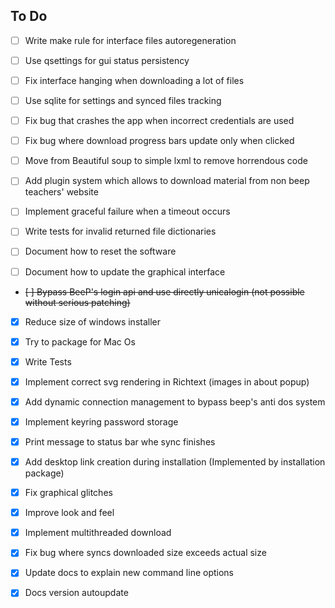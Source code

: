 ## To Do

- [ ] Write make rule for interface files autoregeneration

- [ ] Use qsettings for gui status persistency

- [ ] Fix interface hanging when downloading a lot of files

- [ ] Use sqlite for settings and synced files tracking

- [ ] Fix bug that crashes the app when incorrect credentials are used

- [ ] Fix bug where download progress bars update only when clicked

- [ ] Move from Beautiful soup to simple lxml to remove horrendous code

- [ ] Add plugin system which allows to download material from non beep
      teachers' website

- [ ] Implement graceful failure when a timeout occurs

- [ ] Write tests for invalid returned file dictionaries

- [ ] Document how to reset the software

- [ ] Document how to update the graphical interface

- ~~[ ] Bypass BeeP's login api and use directly unicalogin (not possible without serious patching)~~

- [X] Reduce size of windows installer

- [X] Try to package for Mac Os

- [X] Write Tests

- [X] Implement correct svg rendering in Richtext (images in about popup)

- [X] Add dynamic connection management to bypass beep's anti dos system

- [X] Implement keyring password storage

- [X] Print message to status bar whe sync finishes

- [X] Add desktop link creation during installation (Implemented by installation package)

- [X] Fix graphical glitches

- [X] Improve look and feel

- [X] Implement multithreaded download

- [X] Fix bug where syncs downloaded size exceeds actual size

- [X] Update docs to explain new command line options

- [X] Docs version autoupdate
